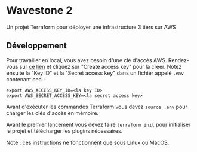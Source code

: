 # Wavestone 2

Un projet Terraform pour déployer une infrastructure 3 tiers sur AWS

## Développement

Pour travailler en local, vous avez besoin d'une clé d'accès AWS. Rendez-vous sur [ce lien](https://console.aws.amazon.com/iam/home?region=eu-west-3#/security_credentials) et cliquez sur "Create access key" pour la créer. Notez ensuite la "Key ID" et la "Secret access key" dans un fichier appelé `.env` contenant ceci :
```shell
export AWS_ACCESS_KEY_ID=<la key ID>
export AWS_SECRET_ACCESS_KEY=<la secret access key>
```

Avant d'exécuter les commandes Terraform vous devez `source .env` pour charger les clés d'accès en mémoire.

Avant le premier lancement vous devez faire `terraform init` pour initialiser le projet et télécharger les plugins nécessaires.

Note : ces instructions ne fonctionnent que sous Linux ou MacOS.
